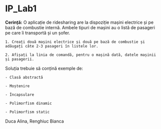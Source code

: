 # IP_Lab1

**Cerință:** O aplicație de ridesharing are la dispoziție mașini electrice și pe bază de combustie internă. Ambele tipuri de mașini au o listă de pasageri pe care îi transportă și un șofer.

    1. Creați două mașini electrice și două pe bază de combustie și adăugați câte 2-3 pasageri în listele lor.

    2. Afișați la linia de comandă, pentru o mașină dată, datele mașinii și pasagerii.

Soluția trebuie să conțină exemple de:

    - Clasă abstractă

    - Moștenire

    - Încapsulare

    - Polimorfism dinamic

    - Polimorfism static


Duca Alina, Renghiuc Bianca
